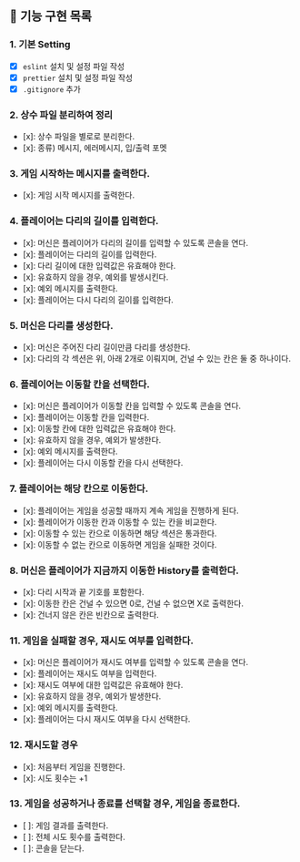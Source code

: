 ## 📌 기능 구현 목록

### 1. 기본 Setting

- [x] `eslint` 설치 및 설정 파일 작성
- [x] `prettier` 설치 및 설정 파일 작성
- [x] `.gitignore` 추가

### 2. 상수 파일 분리하여 정리

- [x]: 상수 파일을 별로로 분리한다.
- [x]: 종류) 메시지, 에러메시지, 입/출력 포멧

### 3. 게임 시작하는 메시지를 출력한다.

- [x]: 게임 시작 메시지를 출력한다.

### 4. 플레이어는 다리의 길이를 입력한다.

- [x]: 머신은 플레이어가 다리의 길이를 입력할 수 있도록 콘솔을 연다.
- [x]: 플레이어는 다리의 길이를 입력한다.
- [x]: 다리 길이에 대한 입력값은 유효해야 한다.
- [x]: 유효하지 않을 경우, 예외를 발생시킨다.
- [x]: 예외 메시지를 출력한다.
- [x]: 플레이어는 다시 다리의 길이를 입력한다.

### 5. 머신은 다리를 생성한다.

- [x]: 머신은 주어진 다리 길이만큼 다리를 생성한다.
- [x]: 다리의 각 섹션은 위, 아래 2개로 이뤄지며, 건널 수 있는
  칸은 둘 중 하나이다.

### 6. 플레이어는 이동할 칸을 선택한다.

- [x]: 머신은 플레이어가 이동할 칸을 입력할 수 있도록 콘솔을 연다.
- [x]: 플레이어는 이동할 칸을 입력한다.
- [x]: 이동할 칸에 대한 입력값은 유효해야 한다.
- [x]: 유효하지 않을 경우, 예외가 발생한다.
- [x]: 예외 메시지를 출력한다.
- [x]: 플레이어는 다시 이동할 칸을 다시 선택한다.

### 7. 플레이어는 해당 칸으로 이동한다.

- [x]: 플레이어는 게임을 성공할 때까지 계속 게임을 진행하게 된다.
- [x]: 플레이어가 이동한 칸과 이동할 수 있는 칸을 비교한다.
- [x]: 이동할 수 있는 칸으로 이동하면 해당 섹션은 통과한다.
- [x]: 이동할 수 없는 칸으로 이동하면 게임을 실패한 것이다.

### 8. 머신은 플레이어가 지금까지 이동한 History를 출력한다.

- [x]: 다리 시작과 끝 기호를 포함한다.
- [x]: 이동한 칸은 건널 수 있으면 0로, 건널 수 없으면 X로 출력한다.
- [x]: 건너지 않은 칸은 빈칸으로 출력한다.

### 11. 게임을 실패할 경우, 재시도 여부를 입력한다.

- [x]: 머신은 플레이어가 재시도 여부를 입력할 수 있도록 콘솔을 연다.
- [x]: 플레이어는 재시도 여부을 입력한다.
- [x]: 재시도 여부에 대한 입력값은 유효해야 한다.
- [x]: 유효하지 않을 경우, 예외가 발생한다.
- [x]: 예외 메시지를 출력한다.
- [x]: 플레이어는 다시 재시도 여부을 다시 선택한다.

### 12. 재시도할 경우

- [x]: 처음부터 게임을 진행한다.
- [x]: 시도 횟수는 +1

### 13. 게임을 성공하거나 종료를 선택할 경우, 게임을 종료한다.

- [ ]: 게임 결과를 출력한다.
- [ ]: 전체 시도 횟수를 출력한다.
- [ ]: 콘솔을 닫는다.
